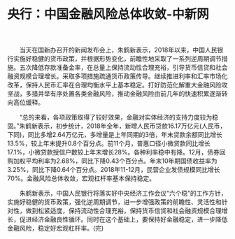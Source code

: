 # 央行：中国金融风险总体收敛-中新网

　　

　　当天在国新办召开的新闻发布会上，朱鹤新表示，2018年以来，中国人民银行实施好稳健的货币政策，并根据形势变化，前瞻性地采取了一系列逆周期调节措施。五次降低存款准备金率，在总量上保持流动性合理充裕，引导货币信贷和社会融资规模合理增长。采取多项措施疏通货币政策传导。继续推进利率和汇率市场化改革，保持人民币汇率在合理均衡水平上基本稳定。打好防范化解重大金融风险攻坚战，多措并举有序处置各类金融风险，推动金融风险由前几年的快速积累逐渐转向高位缓释。

　　“总的来看，各项政策取得了较好效果，金融对实体经济的支持力度较为稳固。”朱鹤新表示，初步统计，2018年全年，新增人民币贷款16.17万亿元(人民币，下同)，同比多增2.64万亿元，多增量是上年同期的3倍，年末贷款余额同比增长13.5%，较上年末提升0.8个百分点。前11个月，普惠口径小微贷款同比增长17.1%，小微贷款授信户数较上年末增长28%。各种利率稳中有降。12月，债券回购加权平均利率为2.68%，同比下降0.43个百分点。年末10年期国债收益率为3.25%，同比下降0.64个百分点。2018年11-12月，民营企业发债规模同比增长70%。金融风险总体收敛，宏观杠杆率基本保持稳定。

　　朱鹤新表示，中国人民银行将落实好中央经济工作会议“六个稳”的工作方针，实施好稳健的货币政策，强化逆周期调节，进一步增强政策的前瞻性、灵活性和针对性，做到松紧适度，保持流动性合理充裕，保持货币信贷和社会融资规模合理增长，促进经济金融良性循环。同时在这个基础上，要保持好金融稳定，进一步降低金融风险，稳定好宏观杠杆率。(完)
